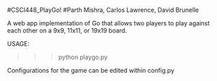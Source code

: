 #CSCI448_PlayGo!
#Parth Mishra, Carlos Lawrence, David Brunelle

A web app implementation of Go that allows two players to play against each other on a 9x9, 11x11, or 19x19 board.

USAGE:

>>> python playgo.py

Configurations for the game can be edited within config.py